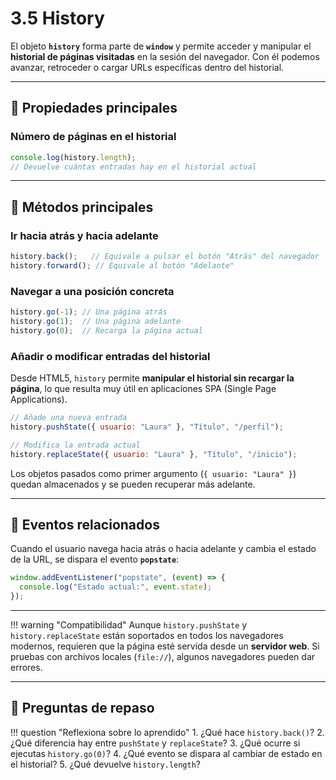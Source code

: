 # 3.5 History

El objeto **`history`** forma parte de **`window`** y permite acceder y manipular el **historial de páginas visitadas** en la sesión del navegador.
Con él podemos avanzar, retroceder o cargar URLs específicas dentro del historial.

---

## 📌 Propiedades principales

### Número de páginas en el historial

```js
console.log(history.length);  
// Devuelve cuántas entradas hay en el historial actual
```

---

## 📌 Métodos principales

### Ir hacia atrás y hacia adelante

```js
history.back();   // Equivale a pulsar el botón "Atrás" del navegador
history.forward(); // Equivale al botón "Adelante"
```

### Navegar a una posición concreta

```js
history.go(-1); // Una página atrás
history.go(1);  // Una página adelante
history.go(0);  // Recarga la página actual
```

### Añadir o modificar entradas del historial

Desde HTML5, `history` permite **manipular el historial sin recargar la página**, lo que resulta muy útil en aplicaciones SPA (Single Page Applications).

```js
// Añade una nueva entrada
history.pushState({ usuario: "Laura" }, "Título", "/perfil");

// Modifica la entrada actual
history.replaceState({ usuario: "Laura" }, "Título", "/inicio");
```

Los objetos pasados como primer argumento (`{ usuario: "Laura" }`) quedan almacenados y se pueden recuperar más adelante.

---

## 📌 Eventos relacionados

Cuando el usuario navega hacia atrás o hacia adelante y cambia el estado de la URL, se dispara el evento **`popstate`**:

```js
window.addEventListener("popstate", (event) => {
  console.log("Estado actual:", event.state);
});
```

---

!!! warning "Compatibilidad"
    Aunque `history.pushState` y `history.replaceState` están soportados en todos los navegadores modernos, requieren que la página esté servida desde un **servidor web**. Si pruebas con archivos locales (`file://`), algunos navegadores pueden dar errores.

---

## 📝 Preguntas de repaso

!!! question "Reflexiona sobre lo aprendido"
    1. ¿Qué hace `history.back()`?
    2. ¿Qué diferencia hay entre `pushState` y `replaceState`?
    3. ¿Qué ocurre si ejecutas `history.go(0)`?
    4. ¿Qué evento se dispara al cambiar de estado en el historial?
    5. ¿Qué devuelve `history.length`?
